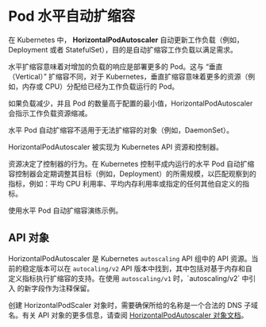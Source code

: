 # Pod 水平自动扩缩容

在 Kubernetes 中， **HorizontalPodAutoscaler** 自动更新工作负载（例如，Deployment 或者 StatefulSet），目的是自动扩缩容工作负载以满足需求。


水平扩缩容意味着对增加的负载的响应是部署更多的 Pod。这与 “垂直（Vertical）” 扩缩容不同，对于 Kubernetes，垂直扩缩容意味着更多的资源（例如，内存或 CPU）分配给已经为工作负载运行的 Pod。

如果负载减少，并且 Pod 的数量高于配置的最小值，HorizontalPodAutoscaler 会指示工作负载资源缩减。

水平 Pod 自动扩缩容不适用于无法扩缩容的对象（例如，DaemonSet）。

HorizontalPodAutoscaler 被实现为 Kubernetes API 资源和控制器。

资源决定了控制器的行为。在 Kubernetes 控制平成内运行的水平 Pod 自动扩缩容控制器会定期调整其目标（例如，Deployment）的所需规模，以匹配观察到的指标，例如：平均 CPU 利用率、平均内存利用率或指定的任何其他自定义的指标。

使用水平 Pod 自动扩缩容演练示例。

## API 对象

HorizontalPodAutoscaler 是 Kubernetes `autoscaling` API 组中的 API 资源。当前的稳定版本可以在 `autocaling/v2` API 版本中找到，其中包括对基于内存和自定义指标执行扩缩容的支持。在使用 `autoscaling/v1` 时，\`autoscaling/v2` 中引入 的新字段作为注释保留。

创建 HorizontalPodScaler 对象时，需要确保所给的名称是一个合法的 DNS 子域名。有关 API 对象的更多信息，请查阅 [HorizontalPodAutoscaler 对象文档](https://kubernetes.io/docs/reference/generated/kubernetes-api/v1.26/#horizontalpodautoscaler-v2-autoscaling)。

